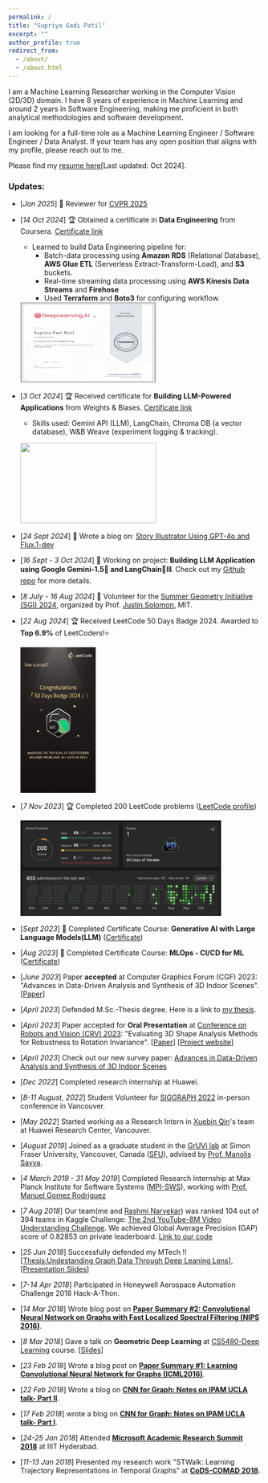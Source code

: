 ```yaml
---
permalink: /
title: "Supriya Gadi Patil"
excerpt: ""
author_profile: true
redirect_from: 
  - /about/
  - /about.html
---
```


<!--I completed a Research-based Master's degree in Computer Science in June 2023 from Simon Fraser University, advised by [Manolis Savva](https://msavva.github.io/).--> <!--I work at the intersection of deep learning, computer vision and graphics. -->
<!--Currently, I am a Research Intern at Huawei Research Center, Vancouver. -->

<!--My research work explores developing and evaluating deep learning models for vision/graphics tasks such as 3D shape and scene understanding.  -->
<!-- the  in the area of 3D indoor scene understanding and my current project focuses on evaluating different deep learning methods for detecting rotated instances of 3D objects in a given scene mesh. -->
<!-- My current work focuses on 3D indoor scene understanding, which includes learning object arrangement in a scene to reconstruct a given scene or generate a new one.  -->

<!--I completed Masters' degree from the [Indian Institute of Technology Hyderabad](http://iith.ac.in/)(IITH), supervised by [Prof. Vineeth N Balasubramanian](https://www.iith.ac.in/~vineethnb/index.html). During this period, I worked on computer vision and graph neural networks.-->

<!--I have completed M.Tech with Research Assistantship from [Indian Institute of Technology Hyderabad](http://iith.ac.in/)(IITH), guided by [Prof. Vineeth N Balasubramanian](https://www.iith.ac.in/~vineethnb/index.html). I work in the area of Computer Vision and Graph Analysis. Specifically, generalizing Deep Learning concepts for graphs i.e. non-Euclidean data. My M.Tech thesis topic was **"Undestanding Graph Data Through Deep Leaning Lens"**\[[Link](http://raiith.iith.ac.in/4093/1/Thesis_Mtech_CS_4093.pdf)\]. I also **write blogs** on my understanding of Geometric Deep Learning papers ([cnnforgraphs.blogspot.in](http://cnnforgraphs.blogspot.in/)). -->

I am a Machine Learning Researcher working in the Computer Vision (2D/3D) domain. I have 8 years of experience in Machine Learning and around 2 years in Software Engineering, making me proficient in both analytical methodologies and software development.

I am looking for a full-time role as a Machine Learning Engineer / Software Engineer / Data Analyst. If your team has any open position that aligns with my profile, please reach out to me. <!--I'd appreciate the opportunity to chat about potential opportunities.-->

<!--Please find my [resume here](https://drive.google.com/file/d/13CRQ-WSPXjU0Yjkzd1YuEWKlNfGaJ10J/view?usp=sharing) \[Last updated: Sept 2023\]. -->
<!--Please find my [resume here](https://drive.google.com/file/d/1roPeUTe5PggRvKeRwFL9XjmbGZY0efHj/view?usp=sharing) \[Last updated: Sept 2023\].-->
<!--I am always open to work on challenging problems from different domains. Please feel free to send me an email([spandhre@sfu.ca](spandhre@sfu.ca)) if you would like to collaborate.-->
<!--Please find my [resume here](https://drive.google.com/file/d/16NRQSndS-SftIu0hmcNP90lVYs0W1kBN/view?usp=sharing) \[Last updated: Sept 2023\].-->
<!--Please find my [resume here](https://drive.google.com/file/d/1cs36ze6wDmGK4Fl3_5Wl4hDt_K_c9RYU/view?usp=sharing)\[Last updated: Sept 2023\].-->
Please find my [resume here](https://drive.google.com/file/d/1YBrM8lDEwBIm_eiDpQnO6IWAQ4dp5wFr/view?usp=sharing)\[Last updated: Oct 2024\].


### Updates:
* \[*Jan 2025*\] 📝 Reviewer for [CVPR 2025](https://cvpr.thecvf.com/)
* \[*14 Oct 2024*\] 🏆 Obtained a certificate in **Data Engineering** from Coursera. [Certificate link](https://coursera.org/verify/3A28ZCINXBYF)
     * Learned to build Data Engineering pipeline for:
          - Batch-data processing using **Amazon RDS** (Relational Database), **AWS Glue ETL** (Serverless Extract-Transform-Load), and **S3** buckets. 
          - Real-time streaming data processing using **AWS Kinesis Data Streams** and **Firehose**
          - Used **Terraform** and **Boto3** for configuring workflow.


    <!-- 14 Oct 2024-->
    <img src="./files/data_engineering_certificate.png" width="270" height="160"/>
    
    <!-- 22 Nov 2024-->
   <!-- <img src="./files/data_engineering_course2_source_systems.png" width="270" height="160"/> -->
    
    
* \[*3 Oct 2024*\] 🏆 Received certificate for **Building LLM-Powered Applications** from Weights & Biases. [Certificate link](https://www.credential.net/685f326e-cc8c-409c-aa8b-7f76a2325494)
    * Skills used: Gemini API (LLM), LangChain, Chroma DB (a vector database), W&B Weave (experiment logging & tracking).
 
      <!-- 3 Oct 2024-->
  <img src="https://api.accredible.com/v1/frontend/credential_website_embed_image/certificate/117323874" width="270" height="160"/>
  
* \[*24 Sept 2024*\] 🌟 Wrote a blog on: [Story Illustrator Using GPT-4o and Flux.1-dev](https://open.substack.com/pub/supriya27/p/story-illustrator-using-gpt-4o-and?r=3sbxbk&utm_campaign=post&utm_medium=web)
  
* \[*16 Sept - 3 Oct 2024*\] 🚨 Working on project: **Building LLM Application using Google Gemini-1.5🔷 and LangChain🦜⛓️**. Check out my [Github repo](https://github.com/supriya-gdptl/Building_LLM_App) for more details.
  
* \[*8 July - 16 Aug 2024*\] 🌟 Volunteer for the [Summer Geometry Initiative (SGI) 2024](http://sgi.mit.edu/), organized by Prof. [Justin Solomon](http://people.csail.mit.edu/jsolomon/), MIT.
  
* \[*22 Aug 2024*\] 🏆 Received LeetCode 50 Days Badge 2024. Awarded to **Top 6.9%** of LeetCoders!⭐ 
  <!-- 22 Aug 2024-->
  
  <img src="./files/LeetCode_50days_badge.png" width="150" height="290"/>

* \[*7 Nov 2023*\] 🏆 Completed 200 LeetCode problems ([LeetCode profile](https://leetcode.com/supriya27/))
  <!-- 7 Nov 2023-->
  <img src="./files/leetcode_200problem_milestone.png" width="400" height="190"/>

* \[*Sept 2023*\] 🌱 Completed Certificate Course: **Generative AI with Large Language Models(LLM)** ([Certificate](https://coursera.org/share/92686437a3e6cfd9a09221bb64fb366d))
  
* \[*Aug 2023*\] 🌱 Completed Certificate Course: **MLOps - CI/CD for ML** ([Certificate](https://www.credential.net/embed/ddc13172-dc7a-4617-9319-2135cee0193d))

* \[*June 2023*\] Paper **accepted** at Computer Graphics Forum (CGF) 2023: "Advances in Data-Driven Analysis and Synthesis of 3D Indoor Scenes". \[[Paper](https://arxiv.org/abs/2304.03188)\]

* \[*April 2023*\] Defended M.Sc.-Thesis degree. Here is a link to [my thesis](https://summit.sfu.ca/item/36104).

* \[*April 2023*\] Paper accepted for **Oral Presentation** at [Conference on Robots and Vision (CRV) 2023](https://www.computerrobotvision.org/): "Evaluating 3D Shape Analysis Methods for Robustness to Rotation Invariance". \[[Paper](https://arxiv.org/abs/2305.18557)\] \[[Project website](https://supriya-gdptl.github.io/papers/evaluate3d.html)\]

* \[*April 2023*\] Check out our new survey paper: [Advances in Data-Driven Analysis and Synthesis of 3D Indoor Scenes](https://arxiv.org/abs/2304.03188)

* \[*Dec 2022*\] Completed research internship at Huawei.

* \[*8-11 August, 2022*\] Student Volunteer for [SIGGRAPH 2022](https://s2022.siggraph.org/) in-person conference in Vancouver.

* \[*May 2022*\] Started working as a Research Intern in [Xuebin Qin](https://xuebinqin.github.io/)'s team at Huawei Research Center, Vancouver.

* \[*August 2019*\] Joined as a graduate student in the [GrUVi lab](https://gruvi.cs.sfu.ca/) at Simon Fraser University, Vancouver, Canada ([SFU](https://www.sfu.ca/computing.html)), advised by [Prof. Manolis Savva](https://msavva.github.io/).

* \[*4 March 2019 - 31 May 2019*\] Completed Research Internship at Max Planck Institute for Software Systems ([MPI-SWS](https://www.mpi-sws.org/)), working with [Prof. Manuel Gomez Rodriguez](https://people.mpi-sws.org/~manuelgr/)

* \[*7 Aug 2018*\] Our team(me and [Rashmi Narvekar](https://www.linkedin.com/in/rashmi-narvekar-262708110/)) was ranked 104 out of 394 teams in Kaggle Challenge: [The 2nd YouTube-8M Video Understanding Challenge](https://kaggle.com/c/youtube8m-2018). We achieved Global Average Precision (GAP) score of 0.82853 on private leaderboard. [Link to our code](https://github.com/supriya-pandhre/kaggle-youtube8m)

* \[*25 Jun 2018*\] Successfully defended my MTech !! \[[Thesis:Undestanding Graph Data Through Deep Leaning Lens](http://raiith.iith.ac.in/4093/1/Thesis_Mtech_CS_4093.pdf)\], \[[Presentation Slides](https://drive.google.com/file/d/1KQ0bB9yS5cVIG4smhzoEeXVab6dWYKZD/view)\]

* \[*7-14 Apr 2018*\] Participated in Honeywell Aerospace Automation Challenge 2018 Hack-A-Thon.

* \[*14 Mar 2018*\] Wrote blog post on [**Paper Summary #2: Convolutional Neural Network on Graphs with Fast Localized Spectral Filtering (NIPS 2016)**](https://cnnforgraphs.blogspot.in/2018/03/paper-summary-2-convolutional-neural.html).

* \[*8 Mar 2018*\] Gave a talk on **Geometric Deep Learning** at [CS5480-Deep Learning](http://www.iith.ac.in/~vineethnb/teaching.html) course. \[[Slides](https://drive.google.com/file/d/1qHf_eVjcB3jKZdmKhmIy4xn6yugLb1oa/view?usp=sharing)\]

* \[*23 Feb 2018*\] Wrote a blog post on [**Paper Summary #1: Learning Convolutional Neural Network for Graphs (ICML2016)**](https://cnnforgraphs.blogspot.in/2018/02/paper-summary-1-learning-convolutional.html).

* \[*22 Feb 2018*\] Wrote a blog on [**CNN for Graph: Notes on IPAM UCLA talk- Part II**](https://cnnforgraphs.blogspot.in/2018/02/cnn-for-graph-notes-on-ipam-ucla-talk_22.html).

* \[*17 Feb 2018*\] wrote a blog on [**CNN for Graph: Notes on IPAM UCLA talk- Part I**](https://cnnforgraphs.blogspot.in/2018/02/cnn-for-graph-notes-on-ipam-ucla-talk.html).

* \[*24-25 Jan 2018*\] Attended [**Microsoft Academic Research Summit 2018**](https://www.microsoft.com/en-us/research/event/academic-research-summit-2018-a-future-with-ai/) at IIIT Hyderabad.

* \[*11-13 Jan 2018*\] Presented my research work "STWalk: Learning Trajectory Representations in Temporal Graphs" at [**CoDS-COMAD 2018**](http://cods-comad.in/2018/index.html).

